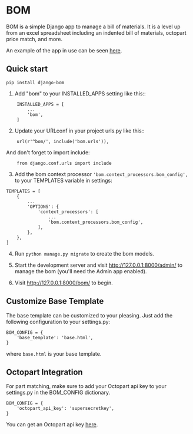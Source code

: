 BOM
=====

BOM is a simple Django app to manage a bill of materials. It is
a level up from an excel spreadsheet including an indented
bill of materials, octopart price match, and more.

An example of the app in use can be seen [here](https://www.indabom.com).



Quick start
-----------

```
pip install django-bom
```

1. Add "bom" to your INSTALLED_APPS setting like this::

```
    INSTALLED_APPS = [
        ...
        'bom',
    ]
```

2. Update your URLconf in your project urls.py like this::

```
    url(r'^bom/', include('bom.urls')),
```

And don't forget to import include:

```
    from django.conf.urls import include
```

3. Add the bom context processor `'bom.context_processors.bom_config',` to your TEMPLATES variable in settings:

```
TEMPLATES = [
    {
        ...
        'OPTIONS': {
            'context_processors': [
                ...
                'bom.context_processors.bom_config',
            ],
        },
    },
]
```

4. Run `python manage.py migrate` to create the bom models.

5. Start the development server and visit http://127.0.0.1:8000/admin/
   to manage the bom (you'll need the Admin app enabled).

6. Visit http://127.0.0.1:8000/bom/ to begin.

Customize Base Template
--------------------
The base template can be customized to your pleasing. Just add the following configuration to your settings.py:

```
BOM_CONFIG = {
    'base_template': 'base.html',
}
```

where `base.html` is your base template.

Octopart Integration
--------------------
For part matching, make sure to add your Octopart api key to your settings.py in 
the BOM_CONFIG dictionary.
```
BOM_CONFIG = {
    'octopart_api_key': 'supersecretkey',
}
```
You can get an Octopart api key [here](https://octopart.com/api/home).
